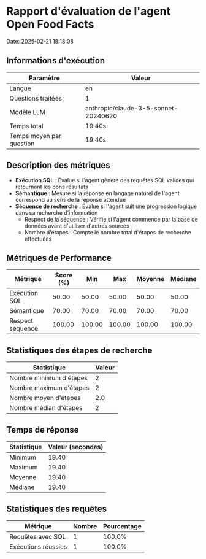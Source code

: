 # Rapport d'évaluation de l'agent Open Food Facts

Date: 2025-02-21 18:18:08

## Informations d'exécution

| Paramètre | Valeur |
|-----------|--------|
| Langue | en |
| Questions traitées | 1 |
| Modèle LLM | anthropic/claude-3-5-sonnet-20240620 |
| Temps total | 19.40s |
| Temps moyen par question | 19.40s |

## Description des métriques

- **Exécution SQL** : Évalue si l'agent génère des requêtes SQL valides qui retournent les bons résultats
- **Sémantique** : Mesure si la réponse en langage naturel de l'agent correspond au sens de la réponse attendue
- **Séquence de recherche** : Évalue si l'agent suit une progression logique dans sa recherche d'information
  - Respect de la séquence : Vérifie si l'agent commence par la base de données avant d'utiliser d'autres sources
  - Nombre d'étapes : Compte le nombre total d'étapes de recherche effectuées

## Métriques de Performance

| Métrique | Score (%) | Min | Max | Moyenne | Médiane |
|-----------|-----------|-----|-----|---------|----------|
| Exécution SQL | 50.00 | 50.00 | 50.00 | 50.00 | 50.00 |
| Sémantique | 70.00 | 70.00 | 70.00 | 70.00 | 70.00 |
| Respect séquence | 100.00 | 100.00 | 100.00 | 100.00 | 100.00 |

## Statistiques des étapes de recherche

| Statistique | Valeur |
|-------------|--------|
| Nombre minimum d'étapes | 2 |
| Nombre maximum d'étapes | 2 |
| Nombre moyen d'étapes | 2.0 |
| Nombre médian d'étapes | 2 |

## Temps de réponse

| Statistique | Valeur (secondes) |
|-------------|-------------------|
| Minimum | 19.40 |
| Maximum | 19.40 |
| Moyenne | 19.40 |
| Médiane | 19.40 |

## Statistiques des requêtes

| Métrique | Nombre | Pourcentage |
|-----------|---------|-------------|
| Requêtes avec SQL | 1 | 100.0% |
| Exécutions réussies | 1 | 100.0% |
